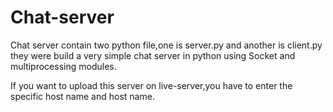 # Chat-server
Chat server contain two python file,one is server.py and another is client.py
they were build a very simple chat server in python using Socket and multiprocessing modules.

If you want to upload this server on live-server,you have to enter the specific host name and 
host name.
